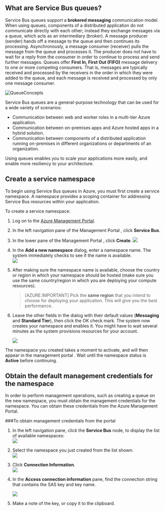 ## What are Service Bus queues?

Service Bus queues support a **brokered messaging** communication model. When using queues, components of a distributed application do not communicate directly with each other; instead they exchange messages via a queue, which acts as an intermediary (broker). A message producer (sender) hands off a message to the queue and then continues its processing. Asynchronously, a message consumer (receiver) pulls the message from the queue and processes it. The producer does not have to wait for a reply from the consumer in order to continue to process and send further messages. Queues offer **First In, First Out (FIFO)** message delivery to one or more competing consumers. That is, messages are typically received and processed by the receivers in the order in which they were added to the queue, and each message is received and processed by only one message consumer.

![QueueConcepts](./media/howto-service-bus-queues/sb-queues-08.png)

Service Bus queues are a general-purpose technology that can be used for a wide variety of scenarios:

-   Communication between web and worker roles in a multi-tier Azure application.
-   Communication between on-premises apps and Azure hosted apps in a hybrid solution.
-   Communication between components of a distributed application running on-premises in different organizations or departments of an organization.

Using queues enables you to scale your applications more easily, and enable more resiliency to your architecture.

## Create a service namespace

To begin using Service Bus queues in Azure, you must first create a service namespace. A namespace provides a scoping container for addressing Service Bus resources within your application.

To create a service namespace:

1.  Log on to the [Azure Management Portal][].

2.  In the left navigation pane of the <!-- deleted by customization portal --><!-- keep by customization: begin --> Management Portal <!-- keep by customization: end -->, click **Service Bus**.

3.  In the lower pane of the <!-- deleted by customization portal --><!-- keep by customization: begin --> Management Portal <!-- keep by customization: end -->, click **Create**.
	![](./media/howto-service-bus-queues/sb-queues-03.png)

4.  In the **Add a new namespace** dialog, enter a namespace name. The system immediately checks to see if the name is available.   
	![](./media/howto-service-bus-queues/sb-queues-04.png)

5.  After making sure the namespace name is available, choose the country or region in which your namespace should be hosted (make sure you use the same country/region in which you are deploying your compute resources).

	 > [AZURE.IMPORTANT] Pick the **same region** that you intend to choose for deploying your application. This will give you the best performance.

6. 	Leave the other fields in the dialog with their default values (**Messaging** and **Standard Tier**), then click the OK check mark. The system now creates your namespace and enables it. You might have to wait several minutes as the system provisions resources for your account.

	![](./media/howto-service-bus-queues/getting-started-multi-tier-27.png)

The namespace you created takes a moment to activate, and will then appear in the <!-- deleted by customization Azure Management Portal --><!-- keep by customization: begin --> management portal <!-- keep by customization: end -->. Wait until the namespace status is **Active** before continuing.

## Obtain the default management credentials for the namespace

In order to perform management operations, such as creating a queue on the new namespace, you must obtain the management credentials for the namespace. You can obtain these credentials from the Azure Management Portal.

###To obtain management credentials from the portal

1.  In the left navigation pane, click the **Service Bus** node, to display the list of available namespaces:   
	![](./media/howto-service-bus-queues/sb-queues-13.png)

2.  Select the namespace you just created from the list shown:   
	![](./media/howto-service-bus-queues/sb-queues-09.png)

3.  Click **Connection Information**.   
	![](./media/howto-service-bus-queues/sb-queues-06.png)

4.  In the **Access connection information** pane, find the connection string that contains the SAS key and key name.   

	![](./media/howto-service-bus-queues/multi-web-45.png)
    
5.  Make a note of the key, or copy it to the clipboard.

  [Azure Management Portal]: http://manage.windowsazure.cn

